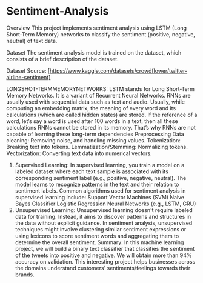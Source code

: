 # Sentiment-Analysis
Overview
This project implements sentiment analysis using LSTM (Long Short-Term Memory) networks to classify the sentiment (positive, negative, neutral) of text data.

Dataset
The sentiment analysis model is trained on the dataset, which consists of a brief description of the dataset.

Dataset Source: [https://www.kaggle.com/datasets/crowdflower/twitter-airline-sentiment]

LONGSHOT-TERMMEMORYNETWORKS: LSTM stands for Long Short-Term
Memory Networks. It is a variant of Recurrent Neural Networks. RNNs are usually used with 
sequential data such as text and audio. Usually, while computing an embedding matrix, the 
meaning of every word and its calculations (which are called hidden states) are stored. If the 
reference of a word, let’s say a word is used after 100 words in a text, then all these calculations 
RNNs cannot be stored in its memory. That’s why RNNs are not capable of learning these long-term dependencies
Preprocessing
Data cleaning: Removing noise, and handling missing values.
Tokenization: Breaking text into tokens.
Lemmatization/Stemming: Normalizing tokens.
Vectorization: Converting text data into numerical vectors.
1) Supervised Learning:
In supervised learning, you train a model on a labeled dataset where each text sample is 
associated with its corresponding sentiment label (e.g., positive, negative, neutral). The 
model learns to recognize patterns in the text and their relation to sentiment labels. Common 
algorithms used for sentiment analysis in supervised learning include:
Support Vector Machines (SVM)
Naive Bayes Classifier
Logistic Regression
Neural Networks (e.g., LSTM, GRU)
2) Unsupervised Learning:
Unsupervised learning doesn't require labeled data for training. Instead, it aims to discover 
patterns and structures in the data without explicit guidance. In sentiment analysis, 
unsupervised techniques might involve clustering similar sentiment expressions or using 
lexicons to score sentiment words and aggregating them to determine the overall sentiment.
Summary:
In this machine learning project, we will build a binary text classifier that 
classifies the sentiment of the tweets into positive and negative. We will 
obtain more than 94% accuracy on validation. This interesting project helps 
businesses across the domains understand customers' sentiments/feelings 
towards their brands.
